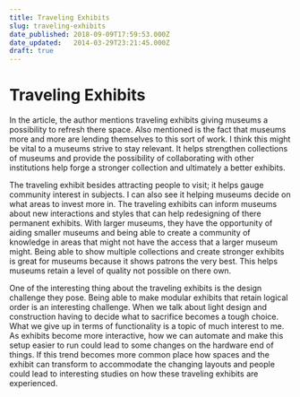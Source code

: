 ```yaml
---
title: Traveling Exhibits
slug: traveling-exhibits
date_published: 2018-09-09T17:59:53.000Z
date_updated:   2014-03-29T23:21:45.000Z
draft: true
---
```



# Traveling Exhibits


 In the article, the author mentions traveling exhibits giving museums a possibility to refresh there space. Also mentioned is the fact that museums more and more are lending themselves to this sort of work. I think this might be vital to a museums strive to stay relevant. It helps strengthen collections of museums and provide the possibility of collaborating with other institutions help forge a stronger collection and ultimately a better exhibits.

 The traveling exhibit besides attracting people to visit; it helps gauge community interest in subjects. I can also see it helping museums decide on what areas to invest more in. The traveling exhibits can inform museums about new interactions and styles that can help redesigning of there permanent exhibits. With larger museums, they have the opportunity of aiding smaller museums and being able to create a community of knowledge in areas that might not have the access that a larger museum might. Being able to show multiple collections and create stronger exhibits is great for museums because it shows patrons the very best. This helps museums retain a level of quality not possible on there own.

 One of the interesting thing about the traveling exhibits is the design challenge they pose. Being able to make modular exhibits that retain logical order is an interesting challenge. When we talk about light design and construction having to decide what to sacrifice becomes a tough choice. What we give up in terms of functionality is a topic of much interest to me. As exhibits become more interactive, how we can automate and make this setup easier to run could lead to some changes on the hardware end of things. If this trend becomes more common place how spaces and the exhibit can transform to accommodate the changing layouts and people could lead to interesting studies on how these traveling exhibits are experienced.
